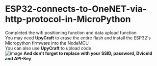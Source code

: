 # ESP32-connects-to-OneNET-via-http-protocol-in-MicroPython  
Completed the wifi positioning function and data upload function  
You may need **UpyCraft** to  erase the entire flash and install the ESP32's Micropython firmware into the NodeMCU  
You can also use **UpyCraft** to upload code  
![image](https://user-images.githubusercontent.com/39904013/148865045-72c67366-161d-4134-aace-c5c9c2f60097.png)
**And don’t forget to replace with your SSID, password, DviceId and API-Key**

